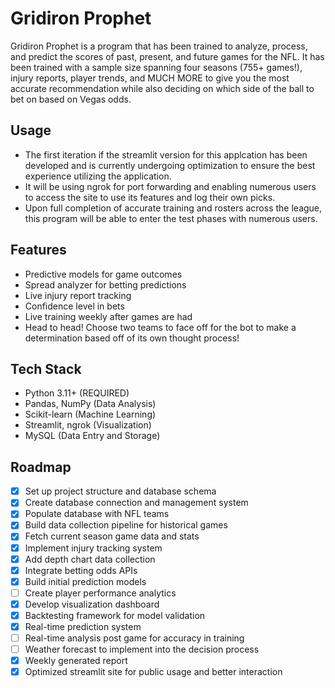 # Gridiron Prophet

Gridiron Prophet is a program that has been trained to analyze, process, and predict the scores of past, present, and future games for the NFL. It has been trained with a sample size spanning four seasons (755+ games!), injury reports, player trends, and MUCH MORE to give you the most accurate recommendation while also deciding on which side of the ball to bet on based on Vegas odds. 

## Usage
- The first iteration if the streamlit version for this applcation has been developed and is currently undergoing optimization to ensure the best experience utilizing the application.
- It will be using ngrok for port forwarding and enabling numerous users to access the site to use its features and log their own picks.
- Upon full completion of accurate training and rosters across the league, this program will be able to enter the test phases with numerous users.

## Features
- Predictive models for game outcomes
- Spread analyzer for betting predictions
- Live injury report tracking
- Confidence level in bets
- Live training weekly after games are had
- Head to head! Choose two teams to face off for the bot to make a determination based off of its own thought process!

## Tech Stack
- Python 3.11+ (REQUIRED)
- Pandas, NumPy (Data Analysis)
- Scikit-learn (Machine Learning)
- Streamlit, ngrok (Visualization)
- MySQL (Data Entry and Storage)

## Roadmap
- [x] Set up project structure and database schema
- [x] Create database connection and management system
- [x] Populate database with NFL teams
- [x] Build data collection pipeline for historical games
- [x] Fetch current season game data and stats
- [x] Implement injury tracking system
- [x] Add depth chart data collection
- [x] Integrate betting odds APIs
- [x] Build initial prediction models
- [ ] Create player performance analytics
- [x] Develop visualization dashboard
- [x] Backtesting framework for model validation
- [x] Real-time prediction system
- [ ] Real-time analysis post game for accuracy in training
- [ ] Weather forecast to implement into the decision process
- [x] Weekly generated report
- [x] Optimized streamlit site for public usage and better interaction
